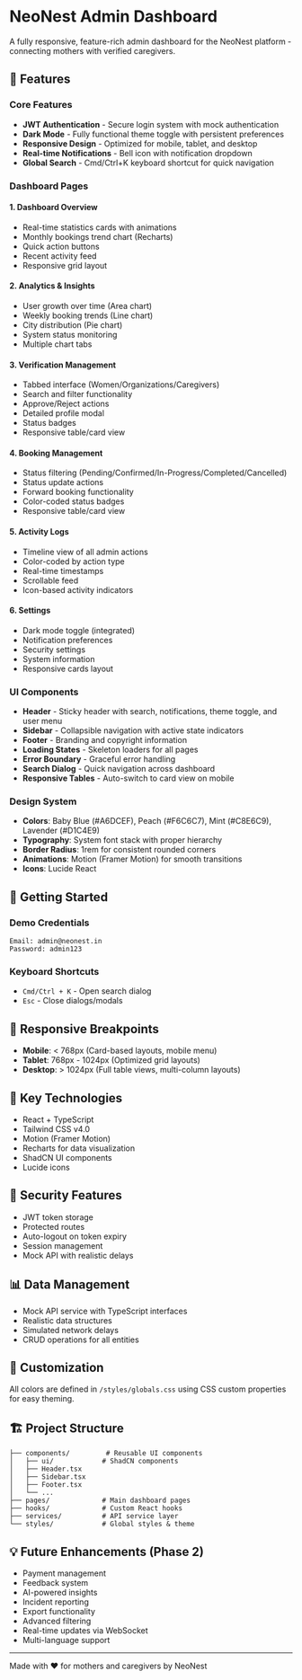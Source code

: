 # NeoNest Admin Dashboard

A fully responsive, feature-rich admin dashboard for the NeoNest platform - connecting mothers with verified caregivers.

## 🎨 Features

### Core Features
- **JWT Authentication** - Secure login system with mock authentication
- **Dark Mode** - Fully functional theme toggle with persistent preferences
- **Responsive Design** - Optimized for mobile, tablet, and desktop
- **Real-time Notifications** - Bell icon with notification dropdown
- **Global Search** - Cmd/Ctrl+K keyboard shortcut for quick navigation

### Dashboard Pages

#### 1. Dashboard Overview
- Real-time statistics cards with animations
- Monthly bookings trend chart (Recharts)
- Quick action buttons
- Recent activity feed
- Responsive grid layout

#### 2. Analytics & Insights
- User growth over time (Area chart)
- Weekly booking trends (Line chart)
- City distribution (Pie chart)
- System status monitoring
- Multiple chart tabs

#### 3. Verification Management
- Tabbed interface (Women/Organizations/Caregivers)
- Search and filter functionality
- Approve/Reject actions
- Detailed profile modal
- Status badges
- Responsive table/card view

#### 4. Booking Management
- Status filtering (Pending/Confirmed/In-Progress/Completed/Cancelled)
- Status update actions
- Forward booking functionality
- Color-coded status badges
- Responsive table/card view

#### 5. Activity Logs
- Timeline view of all admin actions
- Color-coded by action type
- Real-time timestamps
- Scrollable feed
- Icon-based activity indicators

#### 6. Settings
- Dark mode toggle (integrated)
- Notification preferences
- Security settings
- System information
- Responsive cards layout

### UI Components
- **Header** - Sticky header with search, notifications, theme toggle, and user menu
- **Sidebar** - Collapsible navigation with active state indicators
- **Footer** - Branding and copyright information
- **Loading States** - Skeleton loaders for all pages
- **Error Boundary** - Graceful error handling
- **Search Dialog** - Quick navigation across dashboard
- **Responsive Tables** - Auto-switch to card view on mobile

### Design System
- **Colors**: Baby Blue (#A6DCEF), Peach (#F6C6C7), Mint (#C8E6C9), Lavender (#D1C4E9)
- **Typography**: System font stack with proper hierarchy
- **Border Radius**: 1rem for consistent rounded corners
- **Animations**: Motion (Framer Motion) for smooth transitions
- **Icons**: Lucide React

## 🚀 Getting Started

### Demo Credentials
```
Email: admin@neonest.in
Password: admin123
```

### Keyboard Shortcuts
- `Cmd/Ctrl + K` - Open search dialog
- `Esc` - Close dialogs/modals

## 📱 Responsive Breakpoints
- **Mobile**: < 768px (Card-based layouts, mobile menu)
- **Tablet**: 768px - 1024px (Optimized grid layouts)
- **Desktop**: > 1024px (Full table views, multi-column layouts)

## 🎯 Key Technologies
- React + TypeScript
- Tailwind CSS v4.0
- Motion (Framer Motion)
- Recharts for data visualization
- ShadCN UI components
- Lucide icons

## 🔐 Security Features
- JWT token storage
- Protected routes
- Auto-logout on token expiry
- Session management
- Mock API with realistic delays

## 📊 Data Management
- Mock API service with TypeScript interfaces
- Realistic data structures
- Simulated network delays
- CRUD operations for all entities

## 🎨 Customization
All colors are defined in `/styles/globals.css` using CSS custom properties for easy theming.

## 🏗️ Project Structure
```
├── components/         # Reusable UI components
│   ├── ui/            # ShadCN components
│   ├── Header.tsx
│   ├── Sidebar.tsx
│   ├── Footer.tsx
│   └── ...
├── pages/             # Main dashboard pages
├── hooks/             # Custom React hooks
├── services/          # API service layer
└── styles/            # Global styles & theme
```

## 💡 Future Enhancements (Phase 2)
- Payment management
- Feedback system
- AI-powered insights
- Incident reporting
- Export functionality
- Advanced filtering
- Real-time updates via WebSocket
- Multi-language support

---

Made with ❤️ for mothers and caregivers by NeoNest
